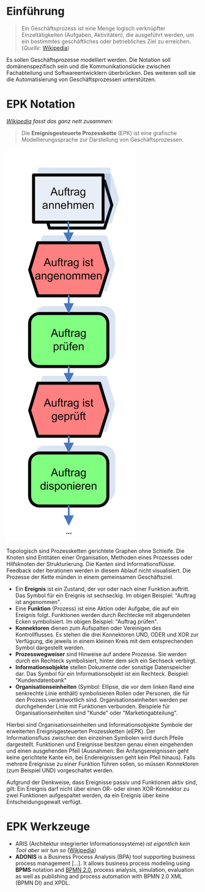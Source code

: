 # Einführung
> Ein Geschäftsprozess ist eine Menge logisch verknüpfter Einzeltätigkeiten (Aufgaben, Aktivitäten), die ausgeführt werden, um ein bestimmtes geschäftliches oder betriebliches Ziel zu erreichen. (*Quelle:* [Wikipedia](https://de.wikipedia.org/wiki/Gesch%C3%A4ftsprozess))

Es sollen Geschäftsprozesse modelliert werden. Die Notation soll domänenspezifisch sein und die Kommunikationslücke zwischen Fachabteilung und Softwareentwicklern überbrücken. Des weiteren soll sie die Automatisierung von Geschäftsprozessen unterstützen.

# EPK Notation
*[Wikipedia](https://de.wikipedia.org/wiki/Ereignisgesteuerte_Prozesskette#Symbole_und_Syntaxregeln) fasst das ganz nett zusammen:*

> Die **Ereignisgesteuerte Prozesskette** (EPK) ist eine grafische Modellierungssprache zur Darstellung von Geschäftsprozessen.

![Einfache EPK](/epk.png)

Topologisch sind Prozessketten gerichtete Graphen ohne Schleife. Die Knoten sind Entitäten einer Organisation, Methoden eines Prozesses oder Hilfsknoten der Strukturierung. Die Kanten sind Informationsflüsse. Feedback oder Iterationen werden in diesem Ablauf nicht visualisiert. Die Prozesse der Kette münden in einem gemeinsamen Geschäftsziel.

* Ein **Ereignis** ist ein Zustand, der vor oder nach einer Funktion auftritt. Das Symbol für ein Ereignis ist sechseckig. Im obigen Beispiel: "Auftrag ist angenommen".
* Eine **Funktion** (Prozess) ist eine Aktion oder Aufgabe, die auf ein Ereignis folgt. Funktionen werden durch Rechtecke mit abgerundeten Ecken symbolisiert. Im obigen Beispiel: "Auftrag prüfen".
* **Konnektoren** dienen zum Aufspalten oder Vereinigen des Kontrollflusses. Es stehen die drei Konnektoren UND, ODER und XOR zur Verfügung, die jeweils in einem kleinen Kreis mit dem entsprechenden Symbol dargestellt werden.
* **Prozesswegweiser** sind Hinweise auf andere Prozesse. Sie werden durch ein Rechteck symbolisiert, hinter dem sich ein Sechseck verbirgt.
* **Informationsobjekte** stellen Dokumente oder sonstige Datenspeicher dar. Das Symbol für ein Informationsobjekt ist ein Rechteck. Beispiel: "Kundendatenbank"
* **Organisationseinheiten** (Symbol: Ellipse, die vor dem linken Rand eine senkrechte Linie enthält) symbolisieren Rollen oder Personen, die für den Prozess verantwortlich sind. Organisationseinheiten werden per durchgehender Linie mit Funktionen verbunden. Beispiele für Organisationseinheiten sind "Kunde" oder "Marketingabteilung".

Hierbei sind Organisationseinheiten und Informationsobjekte Symbole der erweiterten Ereignisgesteuerten Prozessketten (eEPK). Der Informationsfluss zwischen den einzelnen Symbolen wird durch Pfeile dargestellt. Funktionen und Ereignisse besitzen genau einen eingehenden und einen ausgehenden Pfeil (Ausnahmen: Bei Anfangsereignissen geht keine gerichtete Kante ein, bei Endereignissen geht kein Pfeil hinaus). Falls mehrere Ereignisse zu einer Funktion führen sollen, so müssen Konnektoren (zum Beispiel UND) vorgeschaltet werden.

Aufgrund der Denkweise, dass Ereignisse passiv und Funktionen aktiv sind, gilt: Ein Ereignis darf nicht über einen OR- oder einen XOR-Konnektor zu zwei Funktionen aufgespaltet werden, da ein Ereignis über keine Entscheidungsgewalt verfügt.


# EPK Werkzeuge
* ARIS (Architektur integrierter Informationssysteme) *ist eigentlich kein Tool aber wir tun so* ([Wikipedia](https://de.wikipedia.org/wiki/ARIS))
* **ADONIS** is a Business Process Analysis (BPA) tool supporting business process management [...]. It allows business process modeling using **BPMS** notation and [BPMN 2.0](https://en.wikipedia.org/wiki/Business_Process_Model_and_Notation), process analysis, simulation, evaluation as well as publishing and process automation with BPMN 2.0 XML (BPMN DI) and XPDL.
